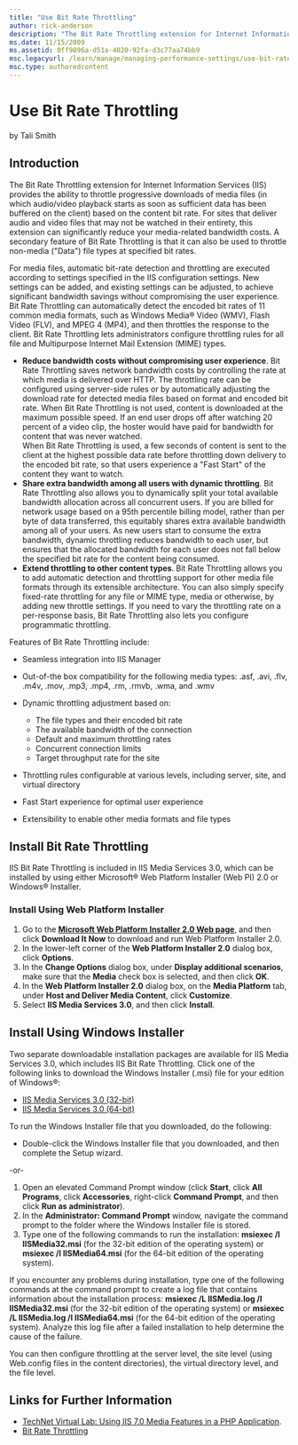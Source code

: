 ```yaml
---
title: "Use Bit Rate Throttling"
author: rick-anderson
description: "The Bit Rate Throttling extension for Internet Information Services (IIS) provides the ability to throttle progressive downloads of media files (in which aud..."
ms.date: 11/15/2009
ms.assetid: 0ff9896a-d51a-4020-92fa-d3c77aa74bb9
msc.legacyurl: /learn/manage/managing-performance-settings/use-bit-rate-throttling
msc.type: authoredcontent
---
```

Use Bit Rate Throttling
====================
by Tali Smith

## Introduction

The Bit Rate Throttling extension for Internet Information Services (IIS) provides the ability to throttle progressive downloads of media files (in which audio/video playback starts as soon as sufficient data has been buffered on the client) based on the content bit rate. For sites that deliver audio and video files that may not be watched in their entirety, this extension can significantly reduce your media-related bandwidth costs. A secondary feature of Bit Rate Throttling is that it can also be used to throttle non-media ("Data") file types at specified bit rates.

For media files, automatic bit-rate detection and throttling are executed according to settings specified in the IIS configuration settings. New settings can be added, and existing settings can be adjusted, to achieve significant bandwidth savings without compromising the user experience. Bit Rate Throttling can automatically detect the encoded bit rates of 11 common media formats, such as Windows Media® Video (WMV), Flash Video (FLV), and MPEG 4 (MP4), and then throttles the response to the client. Bit Rate Throttling lets administrators configure throttling rules for all file and Multipurpose Internet Mail Extension (MIME) types.

- **Reduce bandwidth costs without compromising user experience**. Bit Rate Throttling saves network bandwidth costs by controlling the rate at which media is delivered over HTTP. The throttling rate can be configured using server-side rules or by automatically adjusting the download rate for detected media files based on format and encoded bit rate. When Bit Rate Throttling is not used, content is downloaded at the maximum possible speed. If an end user drops off after watching 20 percent of a video clip, the hoster would have paid for bandwidth for content that was never watched.  
 When Bit Rate Throttling is used, a few seconds of content is sent to the client at the highest possible data rate before throttling down delivery to the encoded bit rate, so that users experience a "Fast Start" of the content they want to watch.
- **Share extra bandwidth among all users with dynamic throttling**. Bit Rate Throttling also allows you to dynamically split your total available bandwidth allocation across all concurrent users. If you are billed for network usage based on a 95th percentile billing model, rather than per byte of data transferred, this equitably shares extra available bandwidth among all of your users. As new users start to consume the extra bandwidth, dynamic throttling reduces bandwidth to each user, but ensures that the allocated bandwidth for each user does not fall below the specified bit rate for the content being consumed.
- **Extend throttling to other content types**. Bit Rate Throttling allows you to add automatic detection and throttling support for other media file formats through its extensible architecture. You can also simply specify fixed-rate throttling for any file or MIME type, media or otherwise, by adding new throttle settings. If you need to vary the throttling rate on a per-response basis, Bit Rate Throttling also lets you configure programmatic throttling.

Features of Bit Rate Throttling include:

- Seamless integration into IIS Manager
- Out-of-the box compatibility for the following media types: .asf, .avi, .flv, .m4v, .mov, .mp3, .mp4, .rm, .rmvb, .wma, and .wmv
- Dynamic throttling adjustment based on:

    - The file types and their encoded bit rate
    - The available bandwidth of the connection
    - Default and maximum throttling rates
    - Concurrent connection limits
    - Target throughput rate for the site
- Throttling rules configurable at various levels, including server, site, and virtual directory
- Fast Start experience for optimal user experience
- Extensibility to enable other media formats and file types

## Install Bit Rate Throttling

IIS Bit Rate Throttling is included in IIS Media Services 3.0, which can be installed by using either Microsoft® Web Platform Installer (Web PI) 2.0 or Windows® Installer.

### Install Using Web Platform Installer

1. Go to the **[Microsoft Web Platform Installer 2.0 Web page](https://go.microsoft.com/?linkid=9656457)**, and then click **Download It Now** to download and run Web Platform Installer 2.0.
2. In the lower-left corner of the **Web Platform Installer 2.0** dialog box, click **Options**.
3. In the **Change Options** dialog box, under **Display additional scenarios**, make sure that the **Media** check box is selected, and then click **OK**.
4. In the **Web Platform Installer 2.0** dialog box, on the **Media Platform** tab, under **Host and Deliver Media Content**, click **Customize**.
5. Select **IIS Media Services 3.0**, and then click **Install**.

## Install Using Windows Installer

Two separate downloadable installation packages are available for IIS Media Services 3.0, which includes IIS Bit Rate Throttling. Click one of the following links to download the Windows Installer (.msi) file for your edition of Windows®:

- [IIS Media Services 3.0 (32-bit)](https://go.microsoft.com/?linkid=9689914)
- [IIS Media Services 3.0 (64-bit)](https://go.microsoft.com/?linkid=9689915)

To run the Windows Installer file that you downloaded, do the following:

- Double-click the Windows Installer file that you downloaded, and then complete the Setup wizard.

-or-

1. Open an elevated Command Prompt window (click **Start**, click **All Programs**, click **Accessories**, right-click **Command Prompt**, and then click **Run as administrator**).
2. In the **Administrator: Command Prompt** window, navigate the command prompt to the folder where the Windows Installer file is stored.
3. Type one of the following commands to run the installation: **msiexec /I IISMedia32.msi** (for the 32-bit edition of the operating system) or **msiexec /I IISMedia64.msi** (for the 64-bit edition of the operating system).

If you encounter any problems during installation, type one of the following commands at the command prompt to create a log file that contains information about the installation process: **msiexec /L IISMedia.log /I IISMedia32.msi** (for the 32-bit edition of the operating system) or **msiexec /L IISMedia.log /I IISMedia64.msi** (for the 64-bit edition of the operating system). Analyze this log file after a failed installation to help determine the cause of the failure.

You can then configure throttling at the server level, the site level (using Web.config files in the content directories), the virtual directory level, and the file level.

## Links for Further Information

- [TechNet Virtual Lab: Using IIS 7.0 Media Features in a PHP Application](https://msevents.microsoft.com/CUI/WebCastEventDetails.aspx?EventID=1032413789&amp;EventCategory=3&amp;culture=en-US&amp;CountryCode=US).
- [Bit Rate Throttling](https://www.iis.net/downloads/microsoft/bit-rate-throttling)
